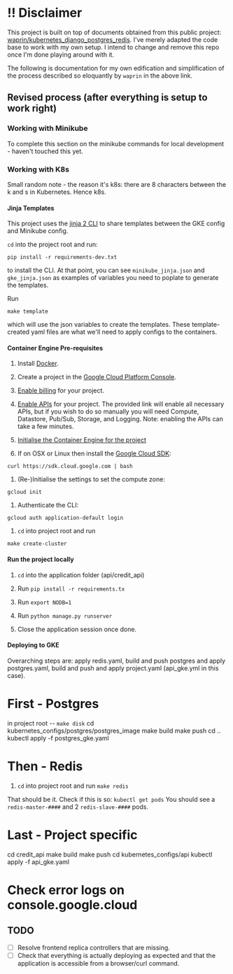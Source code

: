 # !! Disclaimer

This project is built on top of documents obtained from this public project: [waprin/kubernetes_django_postgres_redis](https://github.com/waprin/kubernetes_django_postgres_redis). I've merely adapted the code base to work with my own setup. I intend to change and remove this repo once I'm done playing around with it.

The following is documentation for my own edification and simplification of the process described so eloquantly by `waprin` in the above link.

## Revised process (after everything is setup to work right)

### Working with Minikube

To complete this section on the minikube commands for local development - haven't touched this yet.

### Working with K8s

Small random note - the reason it's k8s: there are 8 characters between the k and s in Kubernetes. Hence k8s. 

#### Jinja Templates

This project uses the [jinja 2 CLI](https://github.com/mattrobenolt/jinja2-cli)
to share templates between the GKE config and Minikube config.

`cd` into the project root and run:

```pip install -r requirements-dev.txt```

to install the CLI. At that point, you can see `minikube_jinja.json` and
`gke_jinja.json` as examples of variables you need to poplate to generate the
templates.

Run

```make template```

which will use the json variables to create the templates. These template-created yaml files are what we'll need to apply configs to the containers. 

#### Container Engine Pre-requisites

1. Install [Docker](https://www.docker.com/).

1. Create a project in the [Google Cloud Platform Console](https://console.cloud.google.com).

1. [Enable billing](https://console.cloud.google.com/project/_/settings) for your project.

1. [Enable APIs](https://console.cloud.google.com/flows/enableapi?apiid=compute_component,datastore,pubsub,storage_api,logging,plus)
for your project. The provided link will enable all necessary APIs, but if you wish to do so manually you will need
Compute, Datastore, Pub/Sub, Storage, and Logging. Note: enabling the APIs can take a few minutes.

1. [Initialise the Container Engine for the project](https://console.cloud.google.com/kubernetes/list)

1. If on OSX or Linux then install the [Google Cloud SDK](https://cloud.google.com/sdk):

```curl https://sdk.cloud.google.com | bash```

1. (Re-)Initialise the settings to set the compute zone:

```gcloud init```

1. Authenticate the CLI:

```gcloud auth application-default login```

1. `cd` into project root and run

```make create-cluster```

#### Run the project locally

1. `cd` into the application folder (api/credit_api)

1. Run ```pip install -r requirements.tx```

1. Run ```export NODB=1```

1. Run ```python manage.py runserver```

1. Close the application session once done. 

#### Deploying to GKE

Overarching steps are: apply redis.yaml, build and push postgres and apply postgres.yaml, build and push and apply project.yaml (api_gke.yml in this case).

First - Postgres
==================
in project root -- ```make disk```
cd kubernetes_configs/postgres/postgres_image
make build make push
cd ..
kubectl apply -f postgres_gke.yaml

Then - Redis
=============================

1. `cd` into project root and run ```make redis```

That should be it. Check if this is so: ```kubectl get pods``` You should see a `redis-master-####` and 2 `redis-slave-####` pods.

Last - Project specific
==================
cd credit_api
make build make push
cd kubernetes_configs/api
kubectl apply -f api_gke.yaml

Check error logs on console.google.cloud
========================================

## TODO

- [ ] Resolve frontend replica controllers that are missing. 
- [ ] Check that everything is actually deploying as expected and that the application is accessible from a browser/curl command.
